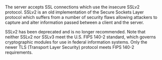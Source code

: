The server accepts SSL connections which use the insecure SSLv2
protocol. SSLv2 is an old implementation of the Secure Sockets Layer
protocol which suffers from a number of security flaws allowing attackers
to capture and alter information passed between a client and the server.



SSLv2 has been deprecated and is no longer recommended. Note that
neither SSLv2 nor SSLv3 meet the U.S. FIPS 140-2 standard, which governs
cryptographic modules for use in federal information systems. Only the
newer TLS (Transport Layer Security) protocol meets FIPS 140-2
requirements.